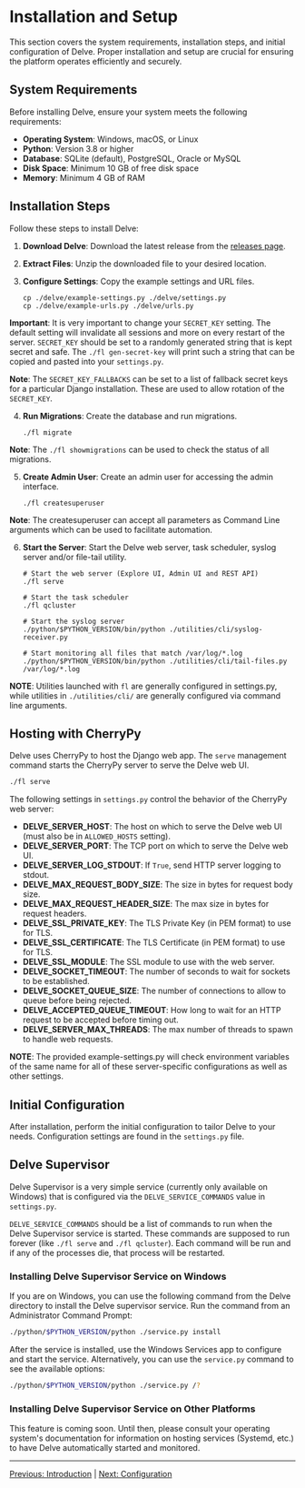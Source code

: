 # Installation and Setup

This section covers the system requirements, installation steps, and initial configuration of Delve. Proper installation and setup are crucial for ensuring the platform operates efficiently and securely.

## System Requirements
Before installing Delve, ensure your system meets the following requirements:

- **Operating System**: Windows, macOS, or Linux
- **Python**: Version 3.8 or higher
- **Database**: SQLite (default), PostgreSQL, Oracle or MySQL
- **Disk Space**: Minimum 10 GB of free disk space
- **Memory**: Minimum 4 GB of RAM

## Installation Steps
Follow these steps to install Delve:

1. **Download Delve**: Download the latest release from the [releases page](https://github.com/DelveCorp/delve/releases).
2. **Extract Files**: Unzip the downloaded file to your desired location.
3. **Configure Settings**: Copy the example settings and URL files.

   ```
   cp ./delve/example-settings.py ./delve/settings.py
   cp ./delve/example-urls.py ./delve/urls.py
   ```

**Important**: It is very important to change your `SECRET_KEY` setting. The default setting will invalidate all sessions and more on every restart of the server. `SECRET_KEY` should be set to a randomly generated string that is kept secret and safe. The `./fl gen-secret-key` will print such a string that can be copied and pasted into your `settings.py`.

**Note**: The `SECRET_KEY_FALLBACKS` can be set to a list of fallback secret keys for a particular Django installation. These are used to allow rotation of the `SECRET_KEY`.

4. **Run Migrations**: Create the database and run migrations.

   ```
   ./fl migrate
   ```

**Note**: The `./fl showmigrations` can be used to check the status of all migrations.

5. **Create Admin User**: Create an admin user for accessing the admin interface.

   ```
   ./fl createsuperuser
   ```

**Note**: The createsuperuser can accept all parameters as Command Line arguments which can be used to facilitate automation.

6. **Start the Server**: Start the Delve web server, task scheduler, syslog server and/or file-tail utility.

   ```
   # Start the web server (Explore UI, Admin UI and REST API)
   ./fl serve

   # Start the task scheduler
   ./fl qcluster
   
   # Start the syslog server
   ./python/$PYTHON_VERSION/bin/python ./utilities/cli/syslog-receiver.py
   
   # Start monitoring all files that match /var/log/*.log
   ./python/$PYTHON_VERSION/bin/python ./utilities/cli/tail-files.py /var/log/*.log
   ```

**NOTE**: Utilities launched with `fl` are generally configured in settings.py, while utilities in `./utilities/cli/` are generally configured via command line arguments.

## Hosting with CherryPy

Delve uses CherryPy to host the Django web app. The `serve` management command starts the CherryPy server to serve the Delve web UI.

```bash
./fl serve
```

The following settings in `settings.py` control the behavior of the CherryPy web server:

- **DELVE_SERVER_HOST**: The host on which to serve the Delve web UI (must also be in `ALLOWED_HOSTS` setting).
- **DELVE_SERVER_PORT**: The TCP port on which to serve the Delve web UI.
- **DELVE_SERVER_LOG_STDOUT**: If `True`, send HTTP server logging to stdout.
- **DELVE_MAX_REQUEST_BODY_SIZE**: The size in bytes for request body size.
- **DELVE_MAX_REQUEST_HEADER_SIZE**: The max size in bytes for request headers.
- **DELVE_SSL_PRIVATE_KEY**: The TLS Private Key (in PEM format) to use for TLS.
- **DELVE_SSL_CERTIFICATE**: The TLS Certificate (in PEM format) to use for TLS.
- **DELVE_SSL_MODULE**: The SSL module to use with the web server.
- **DELVE_SOCKET_TIMEOUT**: The number of seconds to wait for sockets to be established.
- **DELVE_SOCKET_QUEUE_SIZE**: The number of connections to allow to queue before being rejected.
- **DELVE_ACCEPTED_QUEUE_TIMEOUT**: How long to wait for an HTTP request to be accepted before timing out.
- **DELVE_SERVER_MAX_THREADS**: The max number of threads to spawn to handle web requests.

**NOTE**: The provided example-settings.py will check environment variables of the same name for all of these server-specific configurations as well as other settings. 

## Initial Configuration
After installation, perform the initial configuration to tailor Delve to your needs. Configuration settings are found in the `settings.py` file.

## Delve Supervisor

Delve Supervisor is a very simple service (currently only available on Windows) that is configured via the `DELVE_SERVICE_COMMANDS` value in `settings.py`. 

`DELVE_SERVICE_COMMANDS` should be a list of commands to run when the Delve Supervisor service is started. These commands are supposed to run forever (like `./fl serve` and `./fl qcluster`). Each command will be run and if any of the processes die, that process will be restarted.

### Installing Delve Supervisor Service on Windows
If you are on Windows, you can use the following command from the Delve directory to install the Delve supervisor service. Run the command from an Administrator Command Prompt:

```bash
./python/$PYTHON_VERSION/python ./service.py install
```

After the service is installed, use the Windows Services app to configure and start the service. Alternatively, you can use the `service.py` command to see the available options:

```bash
./python/$PYTHON_VERSION/python ./service.py /?
```

### Installing Delve Supervisor Service on Other Platforms
This feature is coming soon. Until then, please consult your operating system's documentation for information on hosting services (Systemd, etc.) to have Delve automatically started and monitored.

---

[Previous: Introduction](Introduction.md) | [Next: Configuration](Configuration.md)
